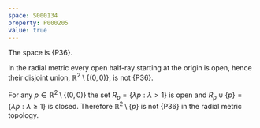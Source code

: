 ```yaml
---
space: S000134
property: P000205
value: true
---
```


The space is {P36}.

In the radial metric every open half-ray starting at the origin is open, hence their disjoint union, $\mathbb R^2\setminus\{(0,0)\}$, is not {P36}.

For any $p\in \mathbb R^2\setminus\{(0,0)\}$ the set
$R_p=\{\lambda p: \lambda >1\}$ is open
and $R_p\cup\{p\}=\{\lambda p: \lambda \geq 1\}$ is closed. Therefore $\mathbb R^2\setminus\{p\}$ is not {P36} in the radial metric topology.
